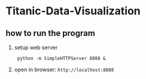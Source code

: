 # Titanic-Data-Visualization

## how to run the program ##

1. setup web server

        python -m SimpleHTTPServer 8888 &
2. open in browser: `http://localhost:8888`
